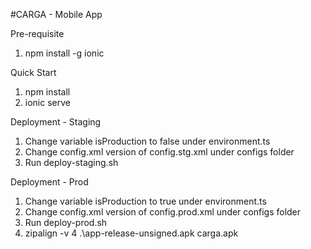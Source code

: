 #CARGA - Mobile App

Pre-requisite

1. npm install -g ionic

Quick Start

1. npm install
2. ionic serve

Deployment - Staging
1. Change variable isProduction to false under environment.ts
2. Change config.xml version of config.stg.xml under configs folder
3. Run deploy-staging.sh

Deployment - Prod
1. Change variable isProduction to true under environment.ts
2. Change config.xml version of config.prod.xml under configs folder
3. Run deploy-prod.sh
6. zipalign -v 4 .\app-release-unsigned.apk carga.apk